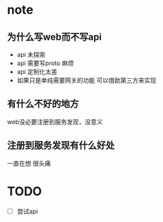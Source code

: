 # note

## 为什么写web而不写api

* api 未探索
* api 需要写proto 麻烦
* api 定制化太差
* 如果只是单纯需要网关的功能 可以借助第三方来实现

## 有什么不好的地方

web没必要注册到服务发现，没意义

## 注册到服务发现有什么好处

一直在想 很头痛

# TODO

* [ ] 尝试api